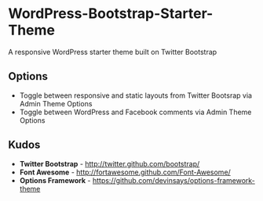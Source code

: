 WordPress-Bootstrap-Starter-Theme
=================================

A responsive WordPress starter theme built on Twitter Bootstrap

Options
-------
+ Toggle between responsive and static layouts from Twitter Bootsrap via Admin Theme Options
+ Toggle between WordPress and Facebook comments via Admin Theme Options

Kudos
-----
+ **Twitter Bootstrap** - http://twitter.github.com/bootstrap/
+ **Font Awesome** - http://fortawesome.github.com/Font-Awesome/
+ **Options Framework** - https://github.com/devinsays/options-framework-theme